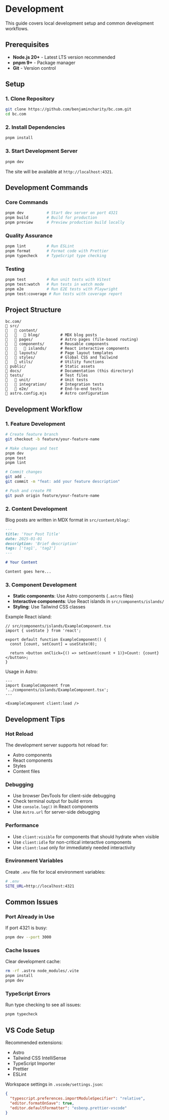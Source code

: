 # Development

This guide covers local development setup and common development workflows.

## Prerequisites

- **Node.js 20+** - Latest LTS version recommended
- **pnpm 9+** - Package manager
- **Git** - Version control

## Setup

### 1. Clone Repository

```bash
git clone https://github.com/benjamincharity/bc.com.git
cd bc.com
```

### 2. Install Dependencies

```bash
pnpm install
```

### 3. Start Development Server

```bash
pnpm dev
```

The site will be available at `http://localhost:4321`.

## Development Commands

### Core Commands

```bash
pnpm dev          # Start dev server on port 4321
pnpm build        # Build for production
pnpm preview      # Preview production build locally
```

### Quality Assurance

```bash
pnpm lint         # Run ESLint
pnpm format       # Format code with Prettier
pnpm typecheck    # TypeScript type checking
```

### Testing

```bash
pnpm test         # Run unit tests with Vitest
pnpm test:watch   # Run tests in watch mode
pnpm e2e          # Run E2E tests with Playwright
pnpm test:coverage # Run tests with coverage report
```

## Project Structure

```
bc.com/
   src/
      content/
         blog/         # MDX blog posts
      pages/            # Astro pages (file-based routing)
      components/       # Reusable components
         islands/      # React interactive components
      layouts/          # Page layout templates
      styles/           # Global CSS and Tailwind
      utils/            # Utility functions
   public/               # Static assets
   docs/                 # Documentation (this directory)
   tests/                # Test files
      unit/             # Unit tests
      integration/      # Integration tests
      e2e/              # End-to-end tests
   astro.config.mjs      # Astro configuration
```

## Development Workflow

### 1. Feature Development

```bash
# Create feature branch
git checkout -b feature/your-feature-name

# Make changes and test
pnpm dev
pnpm test
pnpm lint

# Commit changes
git add .
git commit -m "feat: add your feature description"

# Push and create PR
git push origin feature/your-feature-name
```

### 2. Content Development

Blog posts are written in MDX format in `src/content/blog/`:

```markdown
---
title: 'Your Post Title'
date: 2025-01-01
description: 'Brief description'
tags: ['tag1', 'tag2']
---

# Your Content

Content goes here...
```

### 3. Component Development

- **Static components**: Use Astro components (`.astro` files)
- **Interactive components**: Use React islands in `src/components/islands/`
- **Styling**: Use Tailwind CSS classes

Example React island:

```tsx
// src/components/islands/ExampleComponent.tsx
import { useState } from 'react';

export default function ExampleComponent() {
  const [count, setCount] = useState(0);

  return <button onClick={() => setCount(count + 1)}>Count: {count}</button>;
}
```

Usage in Astro:

```astro
---
import ExampleComponent from '../components/islands/ExampleComponent.tsx';
---

<ExampleComponent client:load />
```

## Development Tips

### Hot Reload

The development server supports hot reload for:

- Astro components
- React components
- Styles
- Content files

### Debugging

- Use browser DevTools for client-side debugging
- Check terminal output for build errors
- Use `console.log()` in React components
- Use `Astro.url` for server-side debugging

### Performance

- Use `client:visible` for components that should hydrate when visible
- Use `client:idle` for non-critical interactive components
- Use `client:load` only for immediately needed interactivity

### Environment Variables

Create `.env` file for local environment variables:

```bash
# .env
SITE_URL=http://localhost:4321
```

## Common Issues

### Port Already in Use

If port 4321 is busy:

```bash
pnpm dev --port 3000
```

### Cache Issues

Clear development cache:

```bash
rm -rf .astro node_modules/.vite
pnpm install
pnpm dev
```

### TypeScript Errors

Run type checking to see all issues:

```bash
pnpm typecheck
```

## VS Code Setup

Recommended extensions:

- Astro
- Tailwind CSS IntelliSense
- TypeScript Importer
- Prettier
- ESLint

Workspace settings in `.vscode/settings.json`:

```json
{
  "typescript.preferences.importModuleSpecifier": "relative",
  "editor.formatOnSave": true,
  "editor.defaultFormatter": "esbenp.prettier-vscode"
}
```
